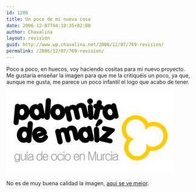 ```yaml
---
id: 1206
title: Un poco de mi nueva cosa
date: 2006-12-07T04:10:35+02:00
author: Chavalina
layout: revision
guid: http://www.wp.chavalina.net/2006/12/07/769-revision/
permalink: /2006/12/07/769-revision/
---
```

Poco a poco, en huecos, voy haciendo cositas para mi nuevo proyecto.  
Me gustaría ense&ntilde;ar la imagen para que me la critiquéis un poco, ya que, aunque me gusta, me parece un poco infantil el logo que acabo de tener.

<p class="imgcentro">
  <img src="/imagenes/fotos/palomita.gif" alt="Palomita de Maíz" />
</p>

No es de muy buena calidad la imagen, <a href="http://www.palomitademaiz.es/" target="_blank">aquí se ve mejor</a>.